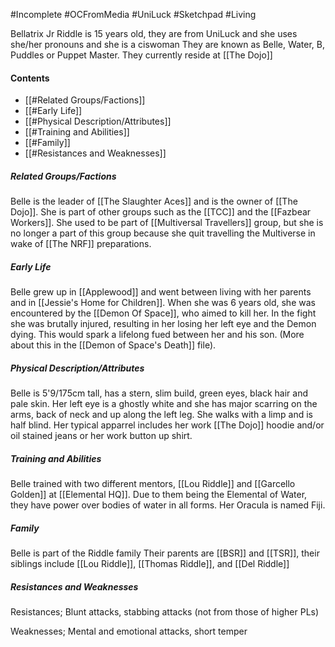 #Incomplete #OCFromMedia #UniLuck #Sketchpad #Living 

Bellatrix Jr Riddle is 15 years old, they are from UniLuck and she uses she/her pronouns and she is a ciswoman
They are known as Belle, Water, B, Puddles or Puppet Master.
They currently reside at [[The Dojo]]
#### Contents
- [[#Related Groups/Factions]]
- [[#Early Life]]
- [[#Physical Description/Attributes]]
- [[#Training and Abilities]]
- [[#Family]]
- [[#Resistances and Weaknesses]]
##### Related Groups/Factions
Belle is the leader of [[The Slaughter Aces]] and is the owner of [[The Dojo]]. She is part of other groups such as the [[TCC]] and the [[Fazbear Workers]]. She used to be part of [[Multiversal Travellers]] group, but she is no longer a part of this group because she quit travelling the Multiverse in wake of [[The NRF]] preparations.

##### Early Life
Belle grew up in [[Applewood]] and went between living with her parents and in [[Jessie's Home for Children]]. When she was 6 years old, she was encountered by the [[Demon Of Space]], who aimed to kill her. In the fight she was brutally injured, resulting in her losing her left eye and the Demon dying. This would spark a lifelong fued between her and his son. (More about this in the [[Demon of Space's Death]] file).
##### Physical Description/Attributes
Belle is 5'9/175cm tall, has a stern, slim build, green eyes, black hair and pale skin. Her left eye is a ghostly white and she has major scarring on the arms, back of neck and up along the left leg. She walks with a limp and is half blind. Her typical apparrel includes her work [[The Dojo]] hoodie and/or oil stained jeans or her work button up shirt.

##### Training and Abilities
Belle trained with two different mentors, [[Lou Riddle]] and [[Garcello Golden]] at [[Elemental HQ]]. Due to them being the Elemental of Water, they have power over bodies of water in all forms. Her Oracula is named Fiji.
##### Family
Belle is part of the Riddle family 
Their parents are [[BSR]] and [[TSR]], their siblings include [[Lou Riddle]], [[Thomas Riddle]], and [[Del Riddle]] 

##### Resistances and Weaknesses
Resistances; Blunt attacks, stabbing attacks (not from those of higher PLs)

Weaknesses; Mental and emotional attacks, short temper 